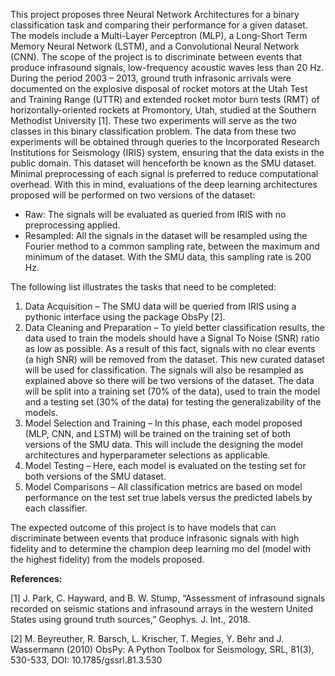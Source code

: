 This project proposes three Neural Network Architectures for a binary classification task and comparing their performance for a given dataset. The models include a Multi-Layer Perceptron (MLP), a Long-Short Term Memory Neural Network (LSTM), and a Convolutional Neural Network (CNN). The scope of the project is to discriminate between events that produce infrasound signals, low-frequency acoustic waves less than 20 Hz. During the period 2003 – 2013, ground truth infrasonic arrivals were documented on the explosive disposal of rocket motors at the Utah Test and Training Range (UTTR) and extended rocket motor burn tests (RMT) of horizontally-oriented rockets at Promontory, Utah, studied at the Southern Methodist University [1]. These two experiments will serve as the two classes in this binary classification problem. The data from these two experiments will be obtained through queries to the Incorporated Research Institutions for Seismology (IRIS) system, ensuring that the data exists in the public domain. This dataset will henceforth be known as the SMU dataset. Minimal preprocessing of each signal is preferred to reduce computational overhead. With this in mind, evaluations of the deep learning architectures proposed will be performed on two versions of the dataset:

- Raw: The signals will be evaluated as queried from IRIS with no preprocessing applied.
- Resampled: All the signals in the dataset will be resampled using the Fourier method to a common sampling rate, between the maximum and minimum of the dataset. With the SMU data, this sampling rate is 200 Hz.

The following list illustrates the tasks that need to be completed:
1.	Data Acquisition – The SMU data will be queried from IRIS using a pythonic interface using the package ObsPy [2].
2.	Data Cleaning and Preparation – To yield better classification results, the data used to train the models should have a Signal To Noise (SNR) ratio as low as possible. As a result of this fact, signals with no clear events (a high SNR) will be removed from the dataset. This new curated dataset will be used for classification. The signals will also be resampled as explained above so there will be two versions of the dataset. The data will be split into a training set (70% of the data), used to train the model and a testing set (30% of the data) for testing the generalizability of the models.
3.	Model Selection and Training – In this phase, each model proposed (MLP, CNN, and LSTM) will be trained on the training set of both versions of the SMU data. This will include the designing the model architectures and hyperparameter selections as applicable. 
4.	Model Testing – Here, each model is evaluated on the testing set for both versions of the SMU dataset. 
5.	Model Comparisons – All classification metrics are based on model performance on the test set true labels versus the predicted labels by each classifier. 

The expected outcome of this project is to have models that can discriminate between events that produce infrasonic signals with high fidelity and to determine the champion deep learning mo del (model with the highest fidelity) from the models proposed.


**References:**

[1] J. Park, C. Hayward, and B. W. Stump, “Assessment of infrasound signals recorded on seismic stations and infrasound arrays in the western United States using ground truth sources,” Geophys. J. Int., 2018.

[2] M. Beyreuther, R. Barsch, L. Krischer, T. Megies, Y. Behr and J. Wassermann (2010)
ObsPy: A Python Toolbox for Seismology, SRL, 81(3), 530-533, DOI: 10.1785/gssrl.81.3.530
